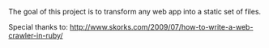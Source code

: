 The goal of this project is to transform any web app into a static set of files.

Special thanks to:
http://www.skorks.com/2009/07/how-to-write-a-web-crawler-in-ruby/
